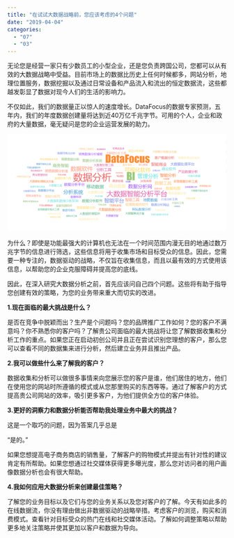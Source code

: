 ```yaml
---
title: "在试试大数据战略前，您应该考虑的4个问题"
date: "2019-04-04"
categories: 
  - "07"
  - "03"
---
```


无论您是经营一家只有少数员工的小型企业，还是您负责跨国公司，您都可以从有效的大数据战略中受益。目前市场上的数据比历史上任何时候都多，网站分析，地理位置服务，数据挖掘以及通过日常设备和产品流入和流出的恒定数据流，这些都越发彰显了数据对现今人们的生活的影响力。

不仅如此，我们的数据量正以惊人的速度增长。DataFocus的数据专家预测，五年内，我们的年度数据创建量将达到近40万亿千兆字节。可用的个人，企业和政府的大量数据，毫无疑问是您的企业运营发展的助力。

![](images/微信截图_20190124175358.png)

为什么？即使是功能最强大的计算机也无法在一个时间范围内漫无目的地通过数万兆字节的信息进行筛选，这些信息将用于收集市场和目标受众的信息。因此，您需要一种专注的，数据驱动的战略，不仅旨在收集信息，而且以最有效的方式使用该信息，以帮助您的企业克服障碍并提高您的底线。

因此，在深入研究大数据分析之前，首先应该问自己四个问题。这些将有助于指导您创建有效的策略，为您的业务带来重大而切实的改进。

**1.现在面临的最大挑战是什么？**

是否在竞争中脱颖而出？生产是个问题吗？您的品牌推广工作如何？您的客户不满意吗？你不熟悉你的客户吗？了解贵公司面临的最大挑战将让您了解数据收集和分析工作的重点。如果您正在启动初创公司并且正在尝试识别您理想的客户，那么您可以查看不同的数据集来进行分析，然后建立业务并且推出产品。

**2.我可以做些什么来了解我的客户？**

数据收集和分析可以做很多事情来向您展示您的客户是谁，他们居住的地方，他们在使用您的网站时所遵循的模式或从您那里购买的东西等等。通过了解客户的方式提高贵公司网站的效率，吸引更多客户，为他们提供全方位的客户体验。

**3.更好的洞察力和数据分析能否帮助我处理业务中最大的挑战？**

这是一个取巧的问题，因为答案几乎总是

“是的。”

如果您想提高电子商务商店的销售量，了解客户的购物模式并提出有针对性的建议肯定有所帮助。如果您想通过社交媒体获得更多曝光度，那么您对访问者的用户画像数据分析也会有很大帮助。

**4.我如何应用大数据分析来创建最佳策略？**

了解您的业务目标以及它们与您的业务关系以及您对客户的了解。今天有如此多的在线数据流，你没有理由做出非数据驱动的战略举措。考虑客户的浏览，购买和消费模式。查看针对目标受众的热门在线和社交媒体活动。了解如何调整策略以帮助更多地关注策略并使其更加以客户和数据为导向。
